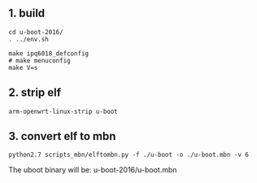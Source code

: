## 1. build

```
cd u-boot-2016/
. ../env.sh

make ipq6018_defconfig
# make menuconfig
make V=s
```

## 2. strip elf
```
arm-openwrt-linux-strip u-boot
```

## 3. convert elf to mbn

```
python2.7 scripts_mbn/elftombn.py -f ./u-boot -o ./u-boot.mbn -v 6
```

The uboot binary will be: u-boot-2016/u-boot.mbn

